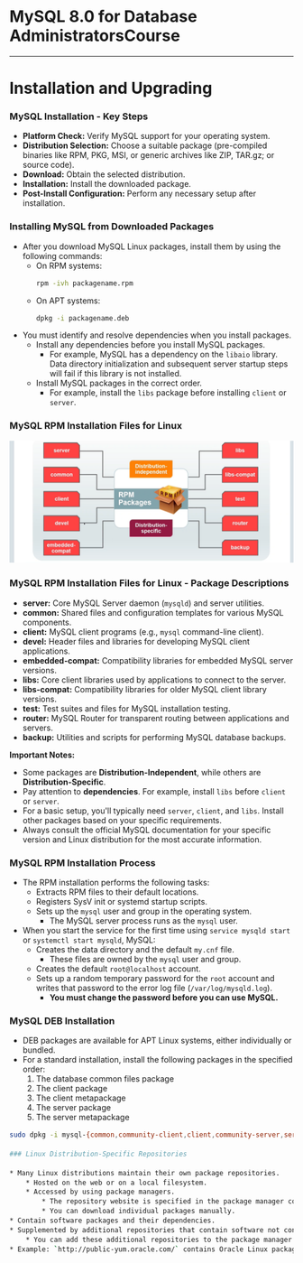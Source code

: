 # MySQL 8.0 for Database AdministratorsCourse

---

# Installation and Upgrading

### MySQL Installation - Key Steps

* **Platform Check:** Verify MySQL support for your operating system.
* **Distribution Selection:** Choose a suitable package (pre-compiled binaries like RPM, PKG, MSI, or generic archives like ZIP, TAR.gz; or source code).
* **Download:** Obtain the selected distribution.
* **Installation:** Install the downloaded package.
* **Post-Install Configuration:** Perform any necessary setup after installation.

### Installing MySQL from Downloaded Packages

* After you download MySQL Linux packages, install them by using the following commands:
    * On RPM systems:
        ```bash
        rpm -ivh packagename.rpm
        ```
    * On APT systems:
        ```bash
        dpkg -i packagename.deb
        ```
* You must identify and resolve dependencies when you install packages.
    * Install any dependencies before you install MySQL packages.
        * For example, MySQL has a dependency on the `libaio` library. Data directory initialization and subsequent server startup steps will fail if this library is not installed.
    * Install MySQL packages in the correct order.
        * For example, install the `libs` package before installing `client` or `server`.

### MySQL RPM Installation Files for Linux

![alt text](image-1.png)

### MySQL RPM Installation Files for Linux - Package Descriptions

* **server:** Core MySQL Server daemon (`mysqld`) and server utilities.
* **common:** Shared files and configuration templates for various MySQL components.
* **client:** MySQL client programs (e.g., `mysql` command-line client).
* **devel:** Header files and libraries for developing MySQL client applications.
* **embedded-compat:** Compatibility libraries for embedded MySQL server versions.
* **libs:** Core client libraries used by applications to connect to the server.
* **libs-compat:** Compatibility libraries for older MySQL client library versions.
* **test:** Test suites and files for MySQL installation testing.
* **router:** MySQL Router for transparent routing between applications and servers.
* **backup:** Utilities and scripts for performing MySQL database backups.

**Important Notes:**

* Some packages are **Distribution-Independent**, while others are **Distribution-Specific**.
* Pay attention to **dependencies**. For example, install `libs` before `client` or `server`.
* For a basic setup, you'll typically need `server`, `client`, and `libs`. Install other packages based on your specific requirements.
* Always consult the official MySQL documentation for your specific version and Linux distribution for the most accurate information.

### MySQL RPM Installation Process

* The RPM installation performs the following tasks:
    * Extracts RPM files to their default locations.
    * Registers SysV init or systemd startup scripts.
    * Sets up the `mysql` user and group in the operating system.
        * The MySQL server process runs as the `mysql` user.
* When you start the service for the first time using `service mysqld start` or `systemctl start mysqld`, MySQL:
    * Creates the data directory and the default `my.cnf` file.
        * These files are owned by the `mysql` user and group.
    * Creates the default `root@localhost` account.
    * Sets up a random temporary password for the `root` account and writes that password to the error log file (`/var/log/mysqld.log`).
        * **You must change the password before you can use MySQL.**


### MySQL DEB Installation

* DEB packages are available for APT Linux systems, either individually or bundled.
* For a standard installation, install the following packages in the specified order:
    1. The database common files package
    2. The client package
    3. The client metapackage
    4. The server package
    5. The server metapackage

```bash
sudo dpkg -i mysql-{common,community-client,client,community-server,server}_*.deb

### Linux Distribution-Specific Repositories

* Many Linux distributions maintain their own package repositories.
    * Hosted on the web or on a local filesystem.
    * Accessed by using package managers.
        * The repository website is specified in the package manager configuration on each host.
        * You can download individual packages manually.
* Contain software packages and their dependencies.
* Supplemented by additional repositories that contain software not contained in the standard package repositories.
    * You can add these additional repositories to the package manager configuration on each host.
* Example: `http://public-yum.oracle.com/` contains Oracle Linux packages.


